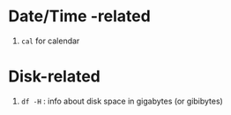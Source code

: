 # Date/Time -related
1. `cal` for calendar

# Disk-related
1. `df -H` : info about disk space in gigabytes (or gibibytes)
